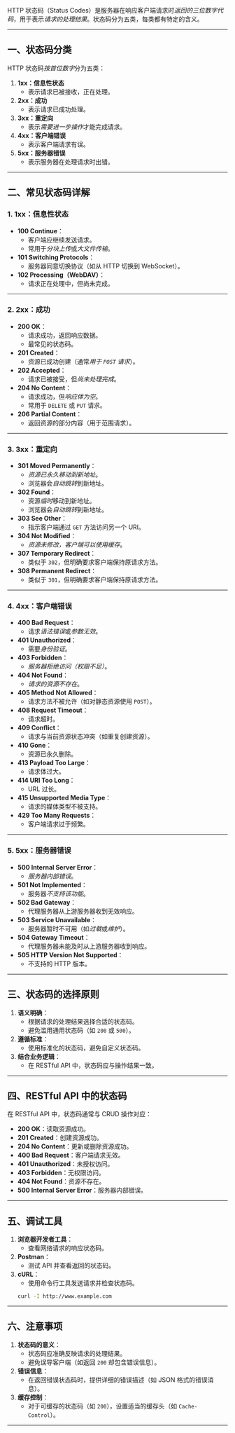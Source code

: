 HTTP 状态码（Status Codes）是服务器在响应客户端请求时*返回的三位数字代码*，用于表示*请求的处理结果*。状态码分为五类，每类都有特定的含义。

---

## 一、状态码分类
HTTP 状态码*按首位数字*分为五类：
1. **1xx：信息性状态**
   - 表示请求已被接收，正在处理。
2. **2xx：成功**
   - 表示请求已成功处理。
3. **3xx：重定向**
   - 表示*需要进一步操作*才能完成请求。
4. **4xx：客户端错误**
   - 表示客户端请求有误。
5. **5xx：服务器错误**
   - 表示服务器在处理请求时出错。

---

## 二、常见状态码详解

### 1. 1xx：信息性状态
- **100 Continue**：
  - 客户端应继续发送请求。
  - 常用于*分块上传*或*大文件传输*。
- **101 Switching Protocols**：
  - 服务器同意切换协议（如从 HTTP 切换到 WebSocket）。
- **102 Processing（WebDAV）**：
  - 请求正在处理中，但尚未完成。

---

### 2. 2xx：成功
- **200 OK**：
  - 请求成功，返回响应数据。
  - 最常见的状态码。
- **201 Created**：
  - 资源已成功创建（通常*用于 `POST` 请求*）。
- **202 Accepted**：
  - 请求已被接受，但*尚未处理完成*。
- **204 No Content**：
  - 请求成功，但*响应体为空*。
  - 常用于 `DELETE` 或 `PUT` 请求。
- **206 Partial Content**：
  - 返回资源的部分内容（用于范围请求）。

---

### 3. 3xx：重定向
- **301 Moved Permanently**：
  - *资源已永久移动到新地址*。
  - 浏览器会*自动跳转*到新地址。
- **302 Found**：
  - 资源*临时*移动到新地址。
  - 浏览器会*自动跳转*到新地址。
- **303 See Other**：
  - 指示客户端通过 `GET` 方法访问另一个 URI。
- **304 Not Modified**：
  - *资源未修改，客户端可以使用缓存*。
- **307 Temporary Redirect**：
  - 类似于 `302`，但明确要求客户端保持原请求方法。
- **308 Permanent Redirect**：
  - 类似于 `301`，但明确要求客户端保持原请求方法。

---

### 4. 4xx：客户端错误
- **400 Bad Request**：
  - 请求*语法错误*或*参数无效*。
- **401 Unauthorized**：
  - 需要*身份验证*。
- **403 Forbidden**：
  - *服务器拒绝访问（权限不足）*。
- **404 Not Found**：
  - *请求的资源不存在*。
- **405 Method Not Allowed**：
  - 请求方法不被允许（如对静态资源使用 `POST`）。
- **408 Request Timeout**：
  - 请求超时。
- **409 Conflict**：
  - 请求与当前资源状态冲突（如重复创建资源）。
- **410 Gone**：
  - 资源已永久删除。
- **413 Payload Too Large**：
  - 请求体过大。
- **414 URI Too Long**：
  - URL 过长。
- **415 Unsupported Media Type**：
  - 请求的媒体类型不被支持。
- **429 Too Many Requests**：
  - 客户端请求过于频繁。

---

### 5. 5xx：服务器错误
- **500 Internal Server Error**：
  - *服务器内部错误*。
- **501 Not Implemented**：
  - 服务器*不支持该功能*。
- **502 Bad Gateway**：
  - 代理服务器从上游服务器收到无效响应。
- **503 Service Unavailable**：
  - 服务器暂时不可用（如*过载*或*维护*）。
- **504 Gateway Timeout**：
  - 代理服务器未能及时从上游服务器收到响应。
- **505 HTTP Version Not Supported**：
  - 不支持的 HTTP 版本。

---

## 三、状态码的选择原则
1. **语义明确**：
   - 根据请求的处理结果选择合适的状态码。
   - 避免滥用通用状态码（如 `200` 或 `500`）。
2. **遵循标准**：
   - 使用标准化的状态码，避免自定义状态码。
3. **结合业务逻辑**：
   - 在 RESTful API 中，状态码应与操作结果一致。

---

## 四、RESTful API 中的状态码
在 RESTful API 中，状态码通常与 CRUD 操作对应：
- **200 OK**：读取资源成功。
- **201 Created**：创建资源成功。
- **204 No Content**：更新或删除资源成功。
- **400 Bad Request**：客户端请求无效。
- **401 Unauthorized**：未授权访问。
- **403 Forbidden**：无权限访问。
- **404 Not Found**：资源不存在。
- **500 Internal Server Error**：服务器内部错误。

---

## 五、调试工具
1. **浏览器开发者工具**：
   - 查看网络请求的响应状态码。
2. **Postman**：
   - 测试 API 并查看返回的状态码。
3. **cURL**：
   - 使用命令行工具发送请求并检查状态码。
   ```bash
   curl -I http://www.example.com
   ```

---

## 六、注意事项
1. **状态码的意义**：
   - 状态码应准确反映请求的处理结果。
   - 避免误导客户端（如返回 `200` 却包含错误信息）。
2. **错误信息**：
   - 在返回错误状态码时，提供详细的错误描述（如 JSON 格式的错误消息）。
3. **缓存控制**：
   - 对于可缓存的状态码（如 `200`），设置适当的缓存头（如 `Cache-Control`）。

---
